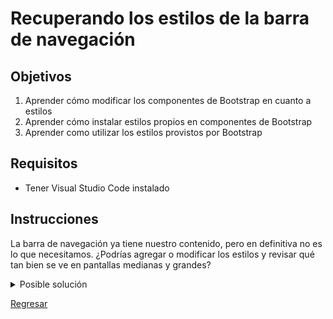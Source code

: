 # Recuperando los estilos de la barra de navegación

## Objetivos
1. Aprender cómo modificar los componentes de Bootstrap en cuanto a estilos
2. Aprender cómo instalar estilos propios en componentes de Bootstrap
3. Aprender como utilizar los estilos provistos por Bootstrap

## Requisitos
- Tener Visual Studio Code instalado

## Instrucciones


La barra de navegación ya tiene nuestro contenido, pero en definitiva no es lo que necesitamos. ¿Podrías agregar o modificar los estilos y revisar qué tan bien se ve en pantallas medianas y grandes?

<details>
  <summary>Posible solución</summary>

Comencemos por indicarle a la barra de navegación que ocupe todo el ancho de la
pantalla, en lugar de solo una parte. Si analizamos los estilos que tiene la etiqueta `nav`, nos daremos cuenta que tiene un estilo que limita su ancho al 70% del ancho de su contenedor:

![Estilos de la barra de navegación](../assets/devtools-navbar.png)

Y como bien indican las herramientas de desarrollo, son estilos que se aplicaron
en el archivo `styles.css` que nosotros creamos.

:::tip

¿Por qué se puede haber originado este error? Resulta que Bootstrap utiliza una
clase llamada `navbar` para ponerle sus propios estilos, y nosotros
coincidentemente usamos el mismo nombre. Sin embargo, al momento que pusimos los estilos de Bootstrap antes que el nuestro (cuando incluimos las etiquetas `<link />` en el HTML), nuestros valores de propiedades CSS en los estilos predominan sobre los de Bootstrap a pesar de tener el mismo nombre.

:::

Eliminando el ancho de la clase `.navbar` quedaría así:

```css
.navbar {
  text-align: center;
  color: #025157;
  font-weight: 500;
}
```

Resultando en la barra de navegación tomando el ancho disponible del contenedor:

![Barra de navegación con el ancho habitual](../assets/navbar-width.png)

Lo siguiente que corregiremos será el color, ya que ha tomado el color gris que
la mayoría de componentes de Bootstrap usa por defecto. Para esto, no es
necesario sobreescribir los estilos en la clase `.navbar`. El color
de fondo lo puedes [configurar](https://getbootstrap.com/docs/5.1/components/navbar/#color-schemes) según lo muestra la documentación de Bootstrap.

Quitando la clase `bg-light` que está añadida a la etiqueta `<nav></nav>` recuperaremos el color original de la barra, quedando nuestra etiqueta nav de la siguiente forma:

```html
<nav class="navbar navbar-expand-lg navbar-light">
  <!-- resto del código -->
</nav>
```

:::tip

Si deseas saber que otras clases relacionadas con los colores de fondo existen
en Bootstrap, puedes consultar [esta sección de la documentación](https://getbootstrap.com/docs/5.1/utilities/background/).

:::

Ahora procedamos a corregir la alineación del menú de navegación, ya que
aparece junto al logo en la parte izquierda de la pantalla y debería estar
alineado al centro del espacio disponible del contenedor. Para esto, debemos
modificar los estilos de la etiqueta `<ul></ul`. 

Dicha etiqueta en estos momentos tiene 2 clases (`navbar-nav` y `mr-auto`). La primera clase `navbar-nav` es importante para poder indicar que los elementos de dicha lista son los que conformarán el menú de navegación, mientras que la segunda clase `mr-auto` indica que dicha lista debe tener un margen derecho automático, y dado que a los elementos de la lista Bootstrap les asigna un `display: block;` podemos alinear su
contenido aplicando un margen automático a cada lado. Bootstrap nos permite hacer
dicho comportamiento a través de una clase llamada `mx-auto`. Por lo tanto,
reemplazaremos la clase `mr-auto` por `mx-auto`:

```html
<ul class="navbar-nav mx-auto">
  <!-- lista del menú de navegación -->
</ul>
```

:::tip

Si deseas saber qué otras clases utilitarias relacionas a espaciado que tiene
Bootstrap para ti, puedes revisar [esta sección de la documentación](https://getbootstrap.com/docs/5.1/utilities/spacing/).

:::

Resultando en:

![Menú de navegación centrado](../assets/navbar-centered.png)

Para terminar de cambiar la barra de navegación a como estaba originalmente, debemos corregir los estilos de la sección de acciones. Si analizamos un poco
los estilos que teníamos anteriormente, nos daremos cuenta que sus estilos
dependían de la clase de su contenedor llamada `actions`. Así que para no
sobreescribir ningún estilo o escribir una clase nueva, podemos tomar la clase
que nosotros habíamos creado y agregársela a las clases que actualmente tiene el
formulario, resultando de la siguiente manera:

```html
<form class="form-inline my-2 my-lg-0 actions">
  <!-- acciones -->
</form>
```

Como último detalle de las acciones, podemos notar que el espacio que existe
hacia el lado derecho entre el botón y el borde del navegador es más grande que
el espacio entre el logo y el borde izquierdo del navegador. Esto sucede debido
a que la clase `form-inline` convierte al formulario en un _flex container_ y configura asi el contenido alineándolo al centro en el eje horizontal, mientras
que nosotros necesitaríamos que se acomode hacia el final de su eje horizontal.
Normalmente lograríamos esto usando `justify-content: flex-end;`, pero como
usamos Bootstrap, podemos hacer uso de una clase llamada `justify-content-end`:

```html
<form class="form-inline my-2 my-lg-0 actions justify-content-end">
  <!-- acciones -->
</form>
```

:::tip

Si deseas saber qué otras clases relacionadas a Flexbox tiene Bootstrap para ti,
puedes revisar [esta sección de la documentación](https://getbootstrap.com/docs/5.1/utilities/flex/).

:::

Con estos cambios la mayoría de estilos debería de volver a verse similar a como
lo teníamos antes:

![Barra de navegación con estilos](../assets/navbar-styled.png)

Ahora, si comenzamos por cambiar el tamaño del navegador a uno más pequeño, llegaremos a un punto en el que nuestra barra de navegación se rompe:

![Estilos de acciones en el navbar rotos](../assets/broken-navbar-actions.png)


En este caso, el problema viene dado porque la clase `actions` tiene una
propiedad `width` con valor del 15% del tamaño de su contenedor, y dado que
Bootstrap está usando Flexbox para manejar el ancho de sus elementos, no es
necesaria dicha propiedad. Una solución es eliminar `width`, quedando la clase `actions` de la siguiente manera:

```css
.actions {
  text-align: right;
  font-weight: 600;
  font-size: 14px;
}
```

Hemos terminado con la vista desktop. Intenta usar el emulador móvil en tu navegador, y busca una resolución **Mobile L-425px**. ¿Dónde quedó la barra de navegación? No te preocupes, la siguiente sesión resolveremos ese misterio...


</details>


[Regresar](../)

